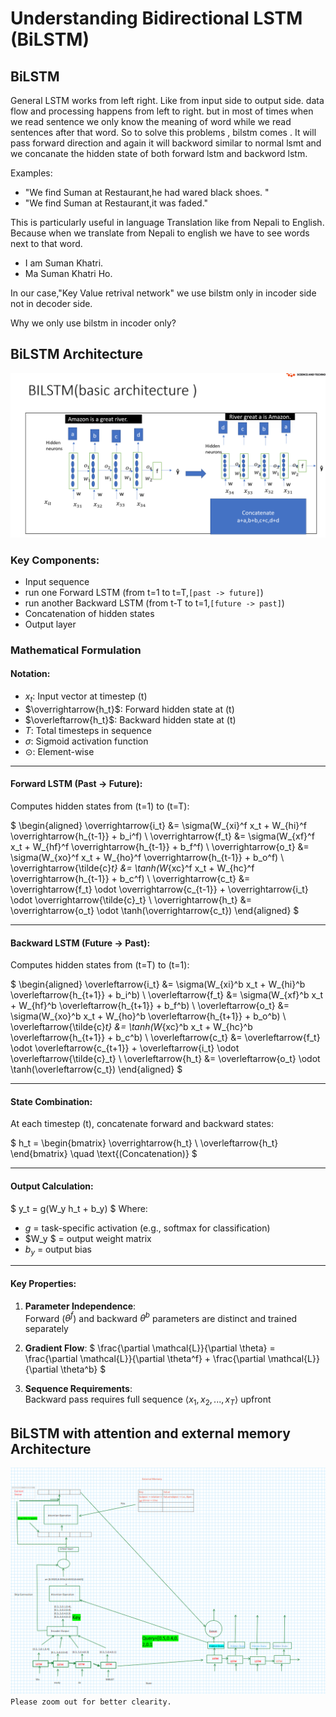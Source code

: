 # Understanding Bidirectional LSTM (BiLSTM)

## BiLSTM
General LSTM works from left right. Like from input side to output side. data flow and processing happens from left to right. but in most of times when we read sentence we only know the meaning of word while we read sentences after that word. So to solve this problems , bilstm comes . It will pass forward direction and again it will backword similar to normal lsmt and we concanate the  hidden state of both forward lstm and backword lstm. 

Examples:
* "We find Suman at Restaurant,he had wared black shoes. "
*  "We find Suman at Restaurant,it was faded."

This is particularly useful in language Translation like from Nepali to English. Because when we translate from Nepali to english we have to see words next to that word.
* I am Suman Khatri. 
* Ma Suman Khatri Ho.

In our case,"Key Value retrival network" we use bilstm only in incoder side not in decoder side. 

Why we only use bilstm in incoder only? 



##  BiLSTM Architecture

![BiLSTM Diagram](bilstm.png)
 

### Key Components:
- Input sequence
- run one Forward LSTM (from t=1 to t=T,`[past -> future]`)
- run another Backward LSTM (from t-T to t=1,`[future -> past]`)
- Concatenation of hidden states
- Output layer

### Mathematical Formulation



#### Notation:
- $x_t$: Input vector at timestep \(t\)
- $\overrightarrow{h_t}$: Forward hidden state at \(t\)
- $\overleftarrow{h_t}$: Backward hidden state at \(t\)
- $T$: Total timesteps in sequence
- $\sigma$: Sigmoid activation function
- $\odot$: Element-wise  

---

#### Forward LSTM (Past → Future):
Computes hidden states from \(t=1\) to \(t=T\):

$
\begin{aligned}
\overrightarrow{i_t} &= \sigma(W_{xi}^f x_t + W_{hi}^f \overrightarrow{h_{t-1}} + b_i^f) \\
\overrightarrow{f_t} &= \sigma(W_{xf}^f x_t + W_{hf}^f \overrightarrow{h_{t-1}} + b_f^f) \\
\overrightarrow{o_t} &= \sigma(W_{xo}^f x_t + W_{ho}^f \overrightarrow{h_{t-1}} + b_o^f) \\
\overrightarrow{\tilde{c}_t} &= \tanh(W_{xc}^f x_t + W_{hc}^f \overrightarrow{h_{t-1}} + b_c^f) \\
\overrightarrow{c_t} &= \overrightarrow{f_t} \odot \overrightarrow{c_{t-1}} + \overrightarrow{i_t} \odot \overrightarrow{\tilde{c}_t} \\
\overrightarrow{h_t} &= \overrightarrow{o_t} \odot \tanh(\overrightarrow{c_t})
\end{aligned}
$

---

#### Backward LSTM (Future → Past):
Computes hidden states from \(t=T\) to \(t=1\):

$
\begin{aligned}
\overleftarrow{i_t} &= \sigma(W_{xi}^b x_t + W_{hi}^b \overleftarrow{h_{t+1}} + b_i^b) \\
\overleftarrow{f_t} &= \sigma(W_{xf}^b x_t + W_{hf}^b \overleftarrow{h_{t+1}} + b_f^b) \\
\overleftarrow{o_t} &= \sigma(W_{xo}^b x_t + W_{ho}^b \overleftarrow{h_{t+1}} + b_o^b) \\
\overleftarrow{\tilde{c}_t} &= \tanh(W_{xc}^b x_t + W_{hc}^b \overleftarrow{h_{t+1}} + b_c^b) \\
\overleftarrow{c_t} &= \overleftarrow{f_t} \odot \overleftarrow{c_{t+1}} + \overleftarrow{i_t} \odot \overleftarrow{\tilde{c}_t} \\
\overleftarrow{h_t} &= \overleftarrow{o_t} \odot \tanh(\overleftarrow{c_t})
\end{aligned}
$

---

#### State Combination:
At each timestep \(t\), concatenate forward and backward states:

$
h_t = \begin{bmatrix} \overrightarrow{h_t} \\ \overleftarrow{h_t} \end{bmatrix} \quad \text{(Concatenation)}
$

---

#### Output Calculation:
$
y_t = g(W_y h_t + b_y)
$
Where:
- $g$ = task-specific activation (e.g., softmax for classification)
- $W_y $ = output weight matrix
- $b_y$ = output bias

---

#### Key Properties:
1. **Parameter Independence**:  
   Forward ($\theta^f$) and backward $\theta^b$ parameters are distinct and trained separately
   
2. **Gradient Flow**:
   $
   \frac{\partial \mathcal{L}}{\partial \theta} = \frac{\partial \mathcal{L}}{\partial \theta^f} + \frac{\partial \mathcal{L}}{\partial \theta^b}
   $

3. **Sequence Requirements**:  
   Backward pass requires full sequence $\langle x_1, x_2, ..., x_T \rangle$ upfront

 ##  BiLSTM with attention and external memory Architecture

![BiLSTM Diagram](bilstmwithattention.png)
 `Please zoom out for better clearity.`